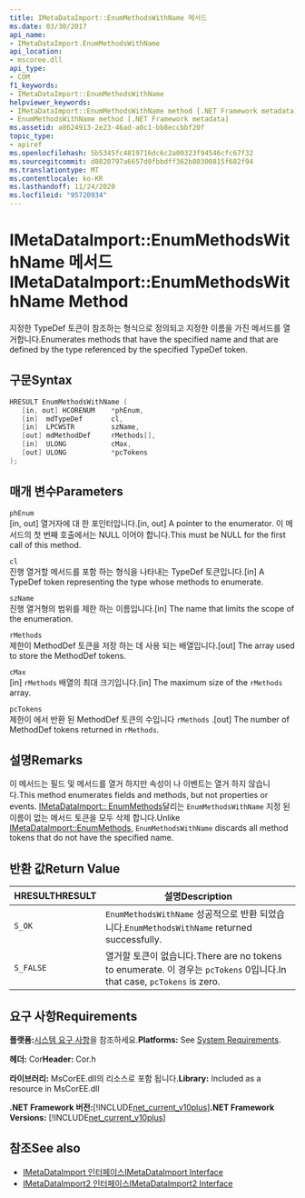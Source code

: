 ```yaml
---
title: IMetaDataImport::EnumMethodsWithName 메서드
ms.date: 03/30/2017
api_name:
- IMetaDataImport.EnumMethodsWithName
api_location:
- mscoree.dll
api_type:
- COM
f1_keywords:
- IMetaDataImport::EnumMethodsWithName
helpviewer_keywords:
- IMetaDataImport::EnumMethodsWithName method [.NET Framework metadata]
- EnumMethodsWithName method [.NET Framework metadata]
ms.assetid: a8624913-2e23-46ad-a0c1-bb8eccbbf20f
topic_type:
- apiref
ms.openlocfilehash: 5b5345fc4819716dc6c2a00323f94546cfc67f32
ms.sourcegitcommit: d8020797a6657d0fbbdff362b80300815f682f94
ms.translationtype: MT
ms.contentlocale: ko-KR
ms.lasthandoff: 11/24/2020
ms.locfileid: "95720934"
---
```

# <a name="imetadataimportenummethodswithname-method"></a><span data-ttu-id="4e885-102">IMetaDataImport::EnumMethodsWithName 메서드</span><span class="sxs-lookup"><span data-stu-id="4e885-102">IMetaDataImport::EnumMethodsWithName Method</span></span>

<span data-ttu-id="4e885-103">지정한 TypeDef 토큰이 참조하는 형식으로 정의되고 지정한 이름을 가진 메서드를 열거합니다.</span><span class="sxs-lookup"><span data-stu-id="4e885-103">Enumerates methods that have the specified name and that are defined by the type referenced by the specified TypeDef token.</span></span>  
  
## <a name="syntax"></a><span data-ttu-id="4e885-104">구문</span><span class="sxs-lookup"><span data-stu-id="4e885-104">Syntax</span></span>  
  
```cpp  
HRESULT EnumMethodsWithName (  
   [in, out] HCORENUM    *phEnum,  
   [in]  mdTypeDef       cl,  
   [in]  LPCWSTR         szName,  
   [out] mdMethodDef     rMethods[],  
   [in]  ULONG           cMax,  
   [out] ULONG           *pcTokens  
);  
```  
  
## <a name="parameters"></a><span data-ttu-id="4e885-105">매개 변수</span><span class="sxs-lookup"><span data-stu-id="4e885-105">Parameters</span></span>  

 `phEnum`  
 <span data-ttu-id="4e885-106">[in, out] 열거자에 대 한 포인터입니다.</span><span class="sxs-lookup"><span data-stu-id="4e885-106">[in, out] A pointer to the enumerator.</span></span> <span data-ttu-id="4e885-107">이 메서드의 첫 번째 호출에서는 NULL 이어야 합니다.</span><span class="sxs-lookup"><span data-stu-id="4e885-107">This must be NULL for the first call of this method.</span></span>  
  
 `cl`  
 <span data-ttu-id="4e885-108">진행 열거할 메서드를 포함 하는 형식을 나타내는 TypeDef 토큰입니다.</span><span class="sxs-lookup"><span data-stu-id="4e885-108">[in] A TypeDef token representing the type whose methods to enumerate.</span></span>  
  
 `szName`  
 <span data-ttu-id="4e885-109">진행 열거형의 범위를 제한 하는 이름입니다.</span><span class="sxs-lookup"><span data-stu-id="4e885-109">[in] The name that limits the scope of the enumeration.</span></span>  
  
 `rMethods`  
 <span data-ttu-id="4e885-110">제한이 MethodDef 토큰을 저장 하는 데 사용 되는 배열입니다.</span><span class="sxs-lookup"><span data-stu-id="4e885-110">[out] The array used to store the MethodDef tokens.</span></span>  
  
 `cMax`  
 <span data-ttu-id="4e885-111">[in] `rMethods` 배열의 최대 크기입니다.</span><span class="sxs-lookup"><span data-stu-id="4e885-111">[in] The maximum size of the `rMethods` array.</span></span>  
  
 `pcTokens`  
 <span data-ttu-id="4e885-112">제한이 에서 반환 된 MethodDef 토큰의 수입니다 `rMethods` .</span><span class="sxs-lookup"><span data-stu-id="4e885-112">[out] The number of MethodDef tokens returned in `rMethods`.</span></span>  
  
## <a name="remarks"></a><span data-ttu-id="4e885-113">설명</span><span class="sxs-lookup"><span data-stu-id="4e885-113">Remarks</span></span>  

 <span data-ttu-id="4e885-114">이 메서드는 필드 및 메서드를 열거 하지만 속성이 나 이벤트는 열거 하지 않습니다.</span><span class="sxs-lookup"><span data-stu-id="4e885-114">This method enumerates fields and methods, but not properties or events.</span></span> <span data-ttu-id="4e885-115">[IMetaDataImport:: EnumMethods](imetadataimport-enummethods-method.md)달리는 `EnumMethodsWithName` 지정 된 이름이 없는 메서드 토큰을 모두 삭제 합니다.</span><span class="sxs-lookup"><span data-stu-id="4e885-115">Unlike [IMetaDataImport::EnumMethods](imetadataimport-enummethods-method.md), `EnumMethodsWithName` discards all method tokens that do not have the specified name.</span></span>  
  
## <a name="return-value"></a><span data-ttu-id="4e885-116">반환 값</span><span class="sxs-lookup"><span data-stu-id="4e885-116">Return Value</span></span>  
  
|<span data-ttu-id="4e885-117">HRESULT</span><span class="sxs-lookup"><span data-stu-id="4e885-117">HRESULT</span></span>|<span data-ttu-id="4e885-118">설명</span><span class="sxs-lookup"><span data-stu-id="4e885-118">Description</span></span>|  
|-------------|-----------------|  
|`S_OK`|<span data-ttu-id="4e885-119">`EnumMethodsWithName` 성공적으로 반환 되었습니다.</span><span class="sxs-lookup"><span data-stu-id="4e885-119">`EnumMethodsWithName` returned successfully.</span></span>|  
|`S_FALSE`|<span data-ttu-id="4e885-120">열거할 토큰이 없습니다.</span><span class="sxs-lookup"><span data-stu-id="4e885-120">There are no tokens to enumerate.</span></span> <span data-ttu-id="4e885-121">이 경우는 `pcTokens` 0입니다.</span><span class="sxs-lookup"><span data-stu-id="4e885-121">In that case, `pcTokens` is zero.</span></span>|  
  
## <a name="requirements"></a><span data-ttu-id="4e885-122">요구 사항</span><span class="sxs-lookup"><span data-stu-id="4e885-122">Requirements</span></span>  

 <span data-ttu-id="4e885-123">**플랫폼:**[시스템 요구 사항](../../get-started/system-requirements.md)을 참조하세요.</span><span class="sxs-lookup"><span data-stu-id="4e885-123">**Platforms:** See [System Requirements](../../get-started/system-requirements.md).</span></span>  
  
 <span data-ttu-id="4e885-124">**헤더:** Cor</span><span class="sxs-lookup"><span data-stu-id="4e885-124">**Header:** Cor.h</span></span>  
  
 <span data-ttu-id="4e885-125">**라이브러리:** MsCorEE.dll의 리소스로 포함 됩니다.</span><span class="sxs-lookup"><span data-stu-id="4e885-125">**Library:** Included as a resource in MsCorEE.dll</span></span>  
  
 <span data-ttu-id="4e885-126">**.NET Framework 버전:**[!INCLUDE[net_current_v10plus](../../../../includes/net-current-v10plus-md.md)]</span><span class="sxs-lookup"><span data-stu-id="4e885-126">**.NET Framework Versions:** [!INCLUDE[net_current_v10plus](../../../../includes/net-current-v10plus-md.md)]</span></span>  
  
## <a name="see-also"></a><span data-ttu-id="4e885-127">참조</span><span class="sxs-lookup"><span data-stu-id="4e885-127">See also</span></span>

- [<span data-ttu-id="4e885-128">IMetaDataImport 인터페이스</span><span class="sxs-lookup"><span data-stu-id="4e885-128">IMetaDataImport Interface</span></span>](imetadataimport-interface.md)
- [<span data-ttu-id="4e885-129">IMetaDataImport2 인터페이스</span><span class="sxs-lookup"><span data-stu-id="4e885-129">IMetaDataImport2 Interface</span></span>](imetadataimport2-interface.md)
